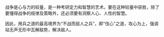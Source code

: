 战争是心与力的较量，是一种考研定力和智慧的艺术。要在这种较量中获胜，除了要懂得战争的规律及策略外，还必须要有洞察人心、人性的智慧。

因此，用兵之道的最高境界为“不战而屈人之兵”，即“伐心”之道，攻心为上，强调站无声无形中瓦解敌势，解决敌人。